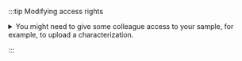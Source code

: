 :::tip Modifying access rights

<details>
    <summary>
    You might need to give some colleague access to your sample, for example, to upload a characterization.
    </summary>
    <div>

## Sample rights

This view allows to manage the rights of samples:

- add a specific user (email address)
- add a specific group
- remove a specific user (email address)
- remove a specific group

In order to proceed you should first select a list of samples to which the modification applies.

There are 2 ways to select sample. The first is by clicking on the 'plus' symbol present on the right of the sample line. The second is by selecting some samples from the list and then clicking on the 'plus' symbol present on the top of the window.

![](rights.png)

Once sample have been selected you can either `Add` or `Delete` a right by clicking on the corresponding button and entering an owner.

An owner is either:

- a specific user (the email address of the user) and adding a specific user will provide READ and WRITE access to the sample
- a specific group as defined by the administrators and managed by 'ROC'. You should contact your administrator to either create a new group or add / remove users from the group. A group may have read/write access or read only access.

</div>

</details>

:::